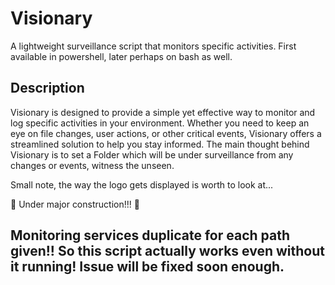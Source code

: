 # Visionary
A lightweight surveillance script that monitors specific activities. First available in powershell, later perhaps on bash as well.

## Description
Visionary is designed to provide a simple yet effective way to monitor and log specific activities in your environment. Whether you need to keep an eye on file changes, user actions, or other critical events, Visionary offers a streamlined solution to help you stay informed.
The main thought behind Visionary is to set a Folder which will be under surveillance from any changes or events, witness the unseen.

Small note, the way the logo gets displayed is worth to look at...

🚧 Under major construction!!! 🚧

## Monitoring services duplicate for each path given!! So this script actually works even without it running! Issue will be fixed soon enough.
